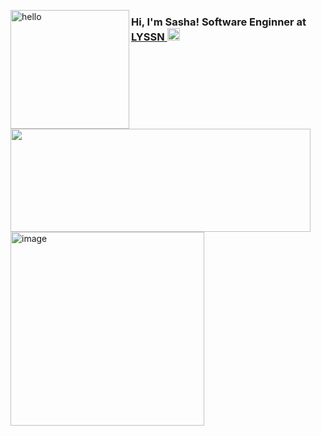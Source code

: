 <p>
  <img align="left" width="190" alt="hello" src="https://user-images.githubusercontent.com/29143795/169716655-34f39b72-3951-466d-9a39-d9fce72f92aa.png">
</p>


<p>
  <h3> Hi, I'm Sasha! Software Enginner at <a href="https://www.lyssn.io/">LYSSN </a><img src="https://user-images.githubusercontent.com/29143795/169719560-b62876b4-1acf-4b5d-a3a4-420c642d1fde.png" width="20"></em> </h3>

<p float="left">  
<img width="480" height="165" src="https://github-readme-stats.vercel.app/api?username=AlexFox1777&show_icons=true&hide_border=false&line_height=20&title_color=FC9995&icon_color=A197FC&show_owner=true"/>
<img  width="310" alt="image" src="https://user-images.githubusercontent.com/29143795/169719836-f02b0250-d653-477f-b44e-04abc9a36f6b.png"/>
<p>
</p>









<!-- <p>
  <img align="left" width="210" alt="hello" src="https://user-images.githubusercontent.com/29143795/169716655-34f39b72-3951-466d-9a39-d9fce72f92aa.png">
</p>


<p>
  <h3> Hi, I'm Sasha! Software Enginner at <a href="https://www.lyssn.io/">LYSSN </a><img src="https://user-images.githubusercontent.com/29143795/169719560-b62876b4-1acf-4b5d-a3a4-420c642d1fde.png" width="20"></em> </h3>

<p>  
<img align="left" width="490" height="165" src="https://github-readme-stats.vercel.app/api?username=AlexFox1777&show_icons=true&hide_border=false&line_height=20&title_color=FC9995&icon_color=A197FC&show_owner=true"/>
<img align="right" width="325" alt="image" src="https://user-images.githubusercontent.com/29143795/169719836-f02b0250-d653-477f-b44e-04abc9a36f6b.png">
<p>
</p>


<br/>

  <h3 color="#A197FC">Things I code with: </h3>
  <p>
    <img alt="Java" src="https://img.shields.io/badge/-Java-F05032?style=flat-square&logo=Java&logoColor=white" />
    <img alt="AWS" src="https://img.shields.io/badge/-AWS-orange?style=flat-square&logo=Amazon AWS&logoColor=white" />
    <img alt="Tomcat" src="https://img.shields.io/badge/-Apache Tomcat-F7B93E?style=flat-square&logo=Apache Tomcat&logoColor=white" />
    <img alt="PostgresSQL" src="https://img.shields.io/badge/-PostgresSQL-blue?style=flat-square&logo=PostgreSQL&logoColor=white" />
    <img alt="Ubuntu" src="https://img.shields.io/badge/-Ubuntu-orange?style=flat-square&logo=Ubuntu&logoColor=white" />
    <img alt="Nodejs" src="https://img.shields.io/badge/-Nodejs-43853d?style=flat-square&logo=Node.js&logoColor=white" />
    <img alt="React" src="https://img.shields.io/badge/-React-45b8d8?style=flat-square&logo=react&logoColor=white" />
    <img alt="Redux" src="https://img.shields.io/badge/-Redux-764ABC?style=flat-square&logo=redux&logoColor=white" />
    <img alt="Sass" src="https://img.shields.io/badge/-Sass-CC6699?style=flat-square&logo=sass&logoColor=white" />
    <img alt="TypeScript" src="https://img.shields.io/badge/-TypeScript-007ACC?style=flat-square&logo=typescript&logoColor=white" />
    <img alt="MongoDB" src="https://img.shields.io/badge/-MongoDB-13aa52?style=flat-square&logo=mongodb&logoColor=white" />
    <img alt="html5" src="https://img.shields.io/badge/-HTML5-E34F26?style=flat-square&logo=html5&logoColor=white" />
  </p>

<br/> -->
  
